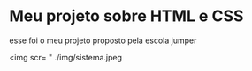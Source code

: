 <H1>Meu projeto sobre HTML e CSS</h1>

<p> esse foi o meu projeto proposto pela escola jumper


<img scr= " ./img/sistema.jpeg